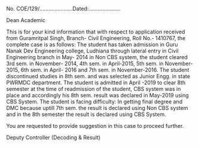No. COE/129/......................Dated:.....................

Dean Academic

This is for your kind information that with respect to application received from Guramritpal Singh, Branch- Civil Engineering, Roll No.- 1410767, the complete case is as follows:
The student has taken admission in Guru Nanak Dev Engineering college, Ludhiana through lateral entry in Civil Engineering branch in May- 2014 in Non CBS system, the student cleared 3rd sem. in November- 2014, 4th sem. in April-2015, 5th sem. in November-2015, 6th sem. in April- 2016 and 7th sem. in November-2016. The student discontinued studies in 8th sem. and was selected as Junior Engg. in state PWRMDC department. The student is admitted in April -2019 to clear 8th semester at the time of readmission of the student, CBS system was in place and accordingly his 8th sem. result was declared in May-2019 using CBS System.
The student is facing difficulty: In getting final degree and DMC because uptill 7th sem. the result is declared using Non CBS system and in the 8th semester the result is declared using CBS System.

You are requested to provide suggestion in this case to proceed further.


Deputy Controller (Decoding & Result)
